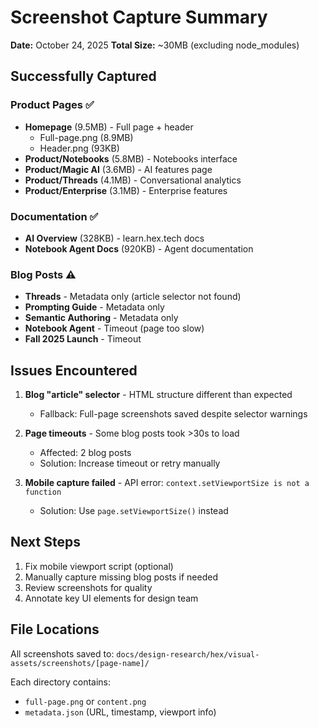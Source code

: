 # Screenshot Capture Summary

**Date:** October 24, 2025
**Total Size:** ~30MB (excluding node_modules)

## Successfully Captured

### Product Pages ✅

- **Homepage** (9.5MB) - Full page + header
  - Full-page.png (8.9MB)
  - Header.png (93KB)
- **Product/Notebooks** (5.8MB) - Notebooks interface
- **Product/Magic AI** (3.6MB) - AI features page
- **Product/Threads** (4.1MB) - Conversational analytics
- **Product/Enterprise** (3.1MB) - Enterprise features

### Documentation ✅

- **AI Overview** (328KB) - learn.hex.tech docs
- **Notebook Agent Docs** (920KB) - Agent documentation

### Blog Posts ⚠️

- **Threads** - Metadata only (article selector not found)
- **Prompting Guide** - Metadata only
- **Semantic Authoring** - Metadata only
- **Notebook Agent** - Timeout (page too slow)
- **Fall 2025 Launch** - Timeout

## Issues Encountered

1. **Blog "article" selector** - HTML structure different than expected
   - Fallback: Full-page screenshots saved despite selector warnings
2. **Page timeouts** - Some blog posts took >30s to load
   - Affected: 2 blog posts
   - Solution: Increase timeout or retry manually

3. **Mobile capture failed** - API error: `context.setViewportSize is not a function`
   - Solution: Use `page.setViewportSize()` instead

## Next Steps

1. Fix mobile viewport script (optional)
2. Manually capture missing blog posts if needed
3. Review screenshots for quality
4. Annotate key UI elements for design team

## File Locations

All screenshots saved to:
`docs/design-research/hex/visual-assets/screenshots/[page-name]/`

Each directory contains:

- `full-page.png` or `content.png`
- `metadata.json` (URL, timestamp, viewport info)
